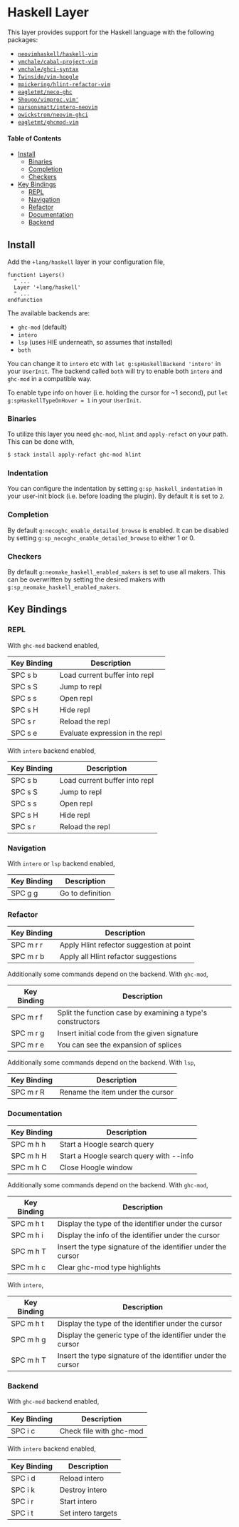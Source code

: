 # Haskell Layer
This layer provides support for the Haskell language with the following packages:

- [`neovimhaskell/haskell-vim`](https://github.com/neovimhaskell/haskell-vim)
- [`vmchale/cabal-project-vim`](https://github.com/vmchale/cabal-project-vim)
- [`vmchale/ghci-syntax`](https://github.com/vmchale/ghci-syntax)
- [`Twinside/vim-hoogle`](https://github.com/Twinside/vim-hoogle)
- [`mpickering/hlint-refactor-vim`](https://github.com/mpickering/hlint-refactor-vim)
- [`eagletmt/neco-ghc`](https://github.com/eagletmt/neco-ghc)
- [`Shougo/vimproc.vim'`](https://github.com/Shougo/vimproc.vim')
- [`parsonsmatt/intero-neovim`](https://github.com/parsonsmatt/intero-neovim)
- [`owickstrom/neovim-ghci`](https://github.com/owickstrom/neovim-ghci)
- [`eagletmt/ghcmod-vim`](https://github.com/eagletmt/ghcmod-vim)

#### Table of Contents
- [Install](#install)
  - [Binaries](#binaries)
  - [Completion](#completion)
  - [Checkers](#checkers)
- [Key Bindings](#key-bindings)
  - [REPL](#repl)
  - [Navigation](#navigation)
  - [Refactor](#refactor)
  - [Documentation](#documentation)
  - [Backend](#backend)

## Install
Add the `+lang/haskell` layer in your configuration file,

```viml
function! Layers()
  " ...
  Layer '+lang/haskell'
  " ...
endfunction
```

The available backends are:

- `ghc-mod` (default)
- `intero`
- `lsp` (uses HIE underneath, so assumes that installed)
- `both`

You can change it to `intero` etc with `let g:spHaskellBackend 'intero'` in your `UserInit`. The backend called `both` will try to enable both `intero` and `ghc-mod` in a compatible way.

To enable type info on hover (i.e. holding the cursor for ~1 second), put `let g:spHaskellTypeOnHover = 1` in your `UserInit`.

### Binaries
To utilize this layer you need `ghc-mod`, `hlint` and `apply-refact` on your path. This can be done with,

```bash
$ stack install apply-refact ghc-mod hlint
```

### Indentation
You can configure the indentation by setting `g:sp_haskell_indentation` in your user-init block (i.e. before loading the plugin). By default it is set to `2`.

### Completion
By default `g:necoghc_enable_detailed_browse` is enabled. It can be disabled by setting `g:sp_necoghc_enable_detailed_browse` to either 1 or 0.

### Checkers
By default `g:neomake_haskell_enabled_makers` is set to use all makers. This can be overwritten by setting the desired makers with `g:sp_neomake_haskell_enabled_makers`.

## Key Bindings

### REPL
With `ghc-mod` backend enabled,

Key Binding | Description
----------- | -------------------------------
SPC s b     | Load current buffer into repl
SPC s S     | Jump to repl
SPC s s     | Open repl
SPC s H     | Hide repl
SPC s r     | Reload the repl
SPC s e     | Evaluate expression in the repl

With `intero` backend enabled,

Key Binding | Description
----------- | -----------------------------
SPC s b     | Load current buffer into repl
SPC s S     | Jump to repl
SPC s s     | Open repl
SPC s H     | Hide repl
SPC s r     | Reload the repl

### Navigation
With `intero` or `lsp` backend enabled,

Key Binding | Description
----------- | ----------------
SPC g g     | Go to definition

### Refactor
Key Binding | Description
----------- | ----------------------------------------
SPC m r r   | Apply Hlint refector suggestion at point
SPC m r b   | Apply all Hlint refactor suggestions

Additionally some commands depend on the backend. With `ghc-mod`,

Key Binding | Description
----------- | ----------------------------------------------------------
SPC m r f   | Split the function case by examining a type's constructors
SPC m r g   | Insert initial code from the given signature
SPC m r e   | You can see the expansion of splices

Additionally some commands depend on the backend. With `lsp`,

Key Binding | Description
----------- | ----------------------------------------------------------
SPC m r R   | Rename the item under the cursor

### Documentation
Key Binding | Description
----------- | ---------------------------------------
SPC m h h   | Start a Hoogle search query
SPC m h H   | Start a Hoogle search query with --info
SPC m h C   | Close Hoogle window

Additionally some commands depend on the backend. With `ghc-mod`,

Key Binding | Description
----------- | ------------------------------------------------------------
SPC m h t   | Display the type of the identifier under the cursor
SPC m h i   | Display the info of the identifier under the cursor
SPC m h T   | Insert the type signature of the identifier under the cursor
SPC m h c   | Clear ghc-mod type highlights

With `intero`,

Key Binding | Description
----------- | ------------------------------------------------------------
SPC m h t   | Display the type of the identifier under the cursor
SPC m h g   | Display the generic type of the identifier under the cursor
SPC m h T   | Insert the type signature of the identifier under the cursor

### Backend
With `ghc-mod` backend enabled,

Key Binding | Description
----------- | -----------------------
SPC i c     | Check file with ghc-mod

With `intero` backend enabled,

Key Binding | Description
----------- | ------------------
SPC i d     | Reload intero
SPC i k     | Destroy intero
SPC i r     | Start intero
SPC i t     | Set intero targets
